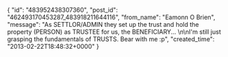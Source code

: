  {
   "id": "483952438307360",
   "post_id": "462493170453287_483918211644116",
   "from_name": "Eamonn O Brien",
   "message": "As SETTLOR/ADMIN they set up the trust and hold the property (PERSON) as TRUSTEE for us, the BENEFICIARY... \n\nI'm still just grasping the fundamentals of TRUSTS. Bear with me :p",
   "created_time": "2013-02-22T18:48:32+0000"
 }
